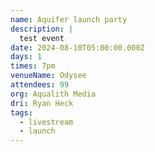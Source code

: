 ```yaml
---
name: Aquifer launch party
description: |
  test event
date: 2024-08-10T05:00:00.000Z
days: 1
times: 7pm
venueName: Odysee
attendees: 99
org: Aqualith Media
dri: Ryan Heck
tags:
  - livestream
  - launch
---
```



